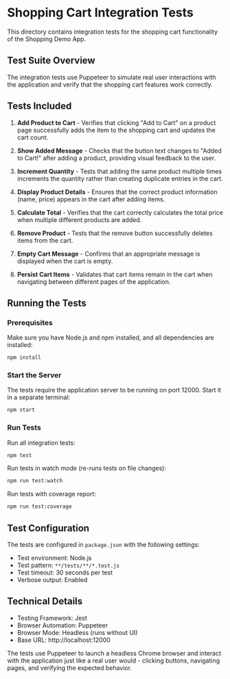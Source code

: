 # Shopping Cart Integration Tests

This directory contains integration tests for the shopping cart functionality of the Shopping Demo App.

## Test Suite Overview

The integration tests use Puppeteer to simulate real user interactions with the application and verify that the shopping cart features work correctly.

## Tests Included

1. **Add Product to Cart** - Verifies that clicking "Add to Cart" on a product page successfully adds the item to the shopping cart and updates the cart count.

2. **Show Added Message** - Checks that the button text changes to "Added to Cart!" after adding a product, providing visual feedback to the user.

3. **Increment Quantity** - Tests that adding the same product multiple times increments the quantity rather than creating duplicate entries in the cart.

4. **Display Product Details** - Ensures that the correct product information (name, price) appears in the cart after adding items.

5. **Calculate Total** - Verifies that the cart correctly calculates the total price when multiple different products are added.

6. **Remove Product** - Tests that the remove button successfully deletes items from the cart.

7. **Empty Cart Message** - Confirms that an appropriate message is displayed when the cart is empty.

8. **Persist Cart Items** - Validates that cart items remain in the cart when navigating between different pages of the application.

## Running the Tests

### Prerequisites

Make sure you have Node.js and npm installed, and all dependencies are installed:

```bash
npm install
```

### Start the Server

The tests require the application server to be running on port 12000. Start it in a separate terminal:

```bash
npm start
```

### Run Tests

Run all integration tests:

```bash
npm test
```

Run tests in watch mode (re-runs tests on file changes):

```bash
npm run test:watch
```

Run tests with coverage report:

```bash
npm run test:coverage
```

## Test Configuration

The tests are configured in `package.json` with the following settings:

- Test environment: Node.js
- Test pattern: `**/tests/**/*.test.js`
- Test timeout: 30 seconds per test
- Verbose output: Enabled

## Technical Details

- Testing Framework: Jest
- Browser Automation: Puppeteer
- Browser Mode: Headless (runs without UI)
- Base URL: http://localhost:12000

The tests use Puppeteer to launch a headless Chrome browser and interact with the application just like a real user would - clicking buttons, navigating pages, and verifying the expected behavior.
